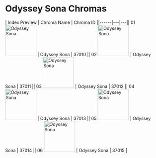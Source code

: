 # Odyssey Sona Chromas

| Index  Preview | Chroma Name | Chroma ID ||------|---|---|| 01  <img src='https://raw.communitydragon.org/latest/plugins/rcp-be-lol-game-data/global/default/v1/champion-chroma-images/37/37010.png' alt='Odyssey Sona' width='100'> | Odyssey Sona | 37010 || 02  <img src='https://raw.communitydragon.org/latest/plugins/rcp-be-lol-game-data/global/default/v1/champion-chroma-images/37/37011.png' alt='Odyssey Sona' width='100'> | Odyssey Sona | 37011 || 03  <img src='https://raw.communitydragon.org/latest/plugins/rcp-be-lol-game-data/global/default/v1/champion-chroma-images/37/37012.png' alt='Odyssey Sona' width='100'> | Odyssey Sona | 37012 || 04  <img src='https://raw.communitydragon.org/latest/plugins/rcp-be-lol-game-data/global/default/v1/champion-chroma-images/37/37013.png' alt='Odyssey Sona' width='100'> | Odyssey Sona | 37013 || 05  <img src='https://raw.communitydragon.org/latest/plugins/rcp-be-lol-game-data/global/default/v1/champion-chroma-images/37/37014.png' alt='Odyssey Sona' width='100'> | Odyssey Sona | 37014 || 06  <img src='https://raw.communitydragon.org/latest/plugins/rcp-be-lol-game-data/global/default/v1/champion-chroma-images/37/37015.png' alt='Odyssey Sona' width='100'> | Odyssey Sona | 37015 |